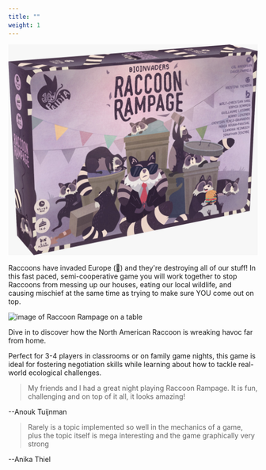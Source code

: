 ```yaml
---
title: ""
weight: 1
---
```


![image of Raccoon Rampage on a table](images/box.jpg)


Raccoons have invaded Europe (🦝) and they're destroying all of our stuff! In this fast paced, semi-cooperative game you will work together to stop Raccoons from messing up our houses, eating our local wildlife, and causing mischief at the same time as trying to make sure YOU come out on top.


![image of Raccoon Rampage on a table](images/morecards.jpg)


Dive in to discover how the North American Raccoon is wreaking havoc far from home.

Perfect for 3-4 players in classrooms or on family game nights, this game is ideal for fostering negotiation skills while learning about how to tackle real-world ecological challenges.

>My friends and I had a great night playing Raccoon Rampage. It is fun, challenging and on top of it all, it looks amazing!

\--Anouk Tuijnman

>Rarely is a topic implemented so well in the mechanics of a game, plus the topic itself is mega interesting and the game graphically very strong

\--Anika Thiel 
